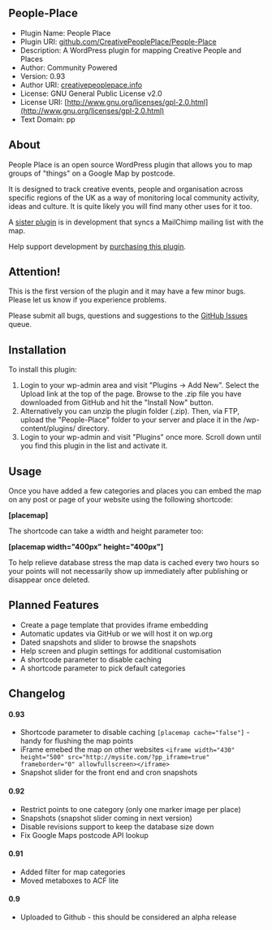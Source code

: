 ## People-Place

* Plugin Name: People Place
* Plugin URI: [github.com/CreativePeoplePlace/People-Place](https://github.com/CreativePeoplePlace/People-Place)
* Description: A WordPress plugin for mapping Creative People and Places
* Author: Community Powered
* Version: 0.93
* Author URI: [creativepeoplepace.info](http://creativepeopleplace.info)
* License: GNU General Public License v2.0
* License URI: [http://www.gnu.org/licenses/gpl-2.0.html](http://www.gnu.org/licenses/gpl-2.0.html)
* Text Domain: pp

## About

People Place is an open source WordPress plugin that allows you to map groups of "things" on a Google Map by postcode. 

It is designed to track creative events, people and organisation across specific regions of the UK as a way of monitoring local community activity, ideas and culture. It is quite likely you will find many other uses for it too. 

A [sister plugin](https://github.com/CreativePeoplePlace/People-Place-Sync) is in development that syncs a MailChimp mailing list with the map.

Help support development by [purchasing this plugin](https://gumroad.com/l/people-place).

## Attention!

This is the first version of the plugin and it may have a few minor bugs. Please let us know if you experience problems.

Please submit all bugs, questions and suggestions to the [GitHub Issues](https://github.com/CreativePeoplePlace/People-Place/issues) queue.

## Installation

To install this plugin:

1. Login to your wp-admin area and visit "Plugins -> Add New". Select the Upload link at the top of the page. Browse to the .zip file you have downloaded from GitHub and hit the "Install Now" button.
1. Alternatively you can unzip the plugin folder (.zip). Then, via FTP, upload the "People-Place" folder to your server and place it in the /wp-content/plugins/ directory.
1. Login to your wp-admin and visit "Plugins" once more. Scroll down until you find this plugin in the list and activate it.

## Usage

Once you have added a few categories and places you can embed the map on any post or page of your website using the following shortcode:

**[placemap]**

The shortcode can take a width and height parameter too:

**[placemap width="400px" height="400px"]**

To help relieve database stress the map data is cached every two hours so your points will not necessarily show up immediately after publishing or disappear once deleted.

## Planned Features

* Create a page template that provides iframe embedding
* Automatic updates via GitHub or we will host it on wp.org
* Dated snapshots and slider to browse the snapshots
* Help screen and plugin settings for additional customisation
* A shortcode parameter to disable caching
* A shortcode parameter to pick default categories

## Changelog

#### 0.93
* Shortcode parameter to disable caching `[placemap cache="false"]` - handy for flushing the map points
* iFrame emebed the map on other websites `<iframe width="430" height="500" src="http://mysite.com/?pp_iframe=true" frameborder="0" allowfullscreen></iframe>`
* Snapshot slider for the front end and cron snapshots

#### 0.92
* Restrict points to one category (only one marker image per place)
* Snapshots (snapshot slider coming in next version)
* Disable revisions support to keep the database size down
* Fix Google Maps postcode API lookup

#### 0.91
* Added filter for map categories
* Moved metaboxes to ACF lite

#### 0.9
* Uploaded to Github - this should be considered an alpha release
